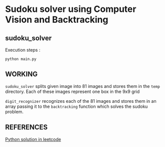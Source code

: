 # Sudoku solver using Computer Vision and Backtracking

## sudoku_solver
Execution steps : 
```python3
python main.py
```

## WORKING

`sudoku_solver` splits given image into 81 images and stores them in the `temp` directory. Each of these images represent one box in the 9x9 grid

`digit_recognizer` recognizes each of the 81 images and stores them in an array passing it to the `backtracking` function which solves the sudoku problem.


## REFERENCES 

[Python solution in leetcode](https://leetcode.com/problems/sudoku-solver/discuss/15959/Accepted-Python-solution)
